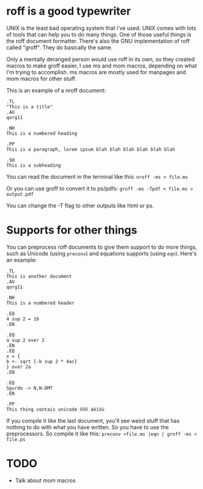 # roff is a good typewriter

UNIX is the least bad operating system that i've used. UNIX comes with
lots of tools that can help you to do many things. One of those useful
things is the roff document formatter. There's also the GNU
implementation of roff called "groff". They do basically the same.

Only a mentally deranged person would use roff in its own, so they
created macros to make groff easier, I use ms and mom
macros, depending on what I'm trying to accomplish. ms macros are
mostly used for manpages and mom macros for other stuff.

This is an example of a nroff document:

~~~
.TL
"This is a title"
.AU
qorg11

.NH
This is a numbered heading

.PP
This is a paragraph, lorem ipsum blah blah blah blah blah blah

.SH
This is a subheading

~~~

You can read the document in the terminal like this: `nroff -ms <
file.ms`

Or you can use groff to convert it to ps/pdfs: `groff -ms -Tpdf <
file.ms > output.pdf`

You can change the -T flag to other outputs like html or ps.

# Supports for other things

You can preprocess roff documents to give them support to do more
things, such as Unicode (using `preconv`) and equations supports (using
`eqn`). Here's an example:

~~~
.TL
This is another document
.AU
qorg11

.NH
This is a numbered header

.EQ
4 sup 2 = 16
.EN

.EQ
a sup 2 over 2
.EN
.EQ
x = {
b +- sqrt {-b sup 2 * 4ac}
} over 2a
.EN

.EQ
Spurdo -> N,N-DMT
.EN

.PP 
This thing contais unicode ñññ áéíóú
~~~

If you compile it like the last document, you'll see weird stuff that
has nothing to do with what you have written. So you have to use the
preprocessors. So compile it like this: `preconv <file.ms |eqn | groff
-ms > file.ps`


# TODO

* Talk about mom macros

